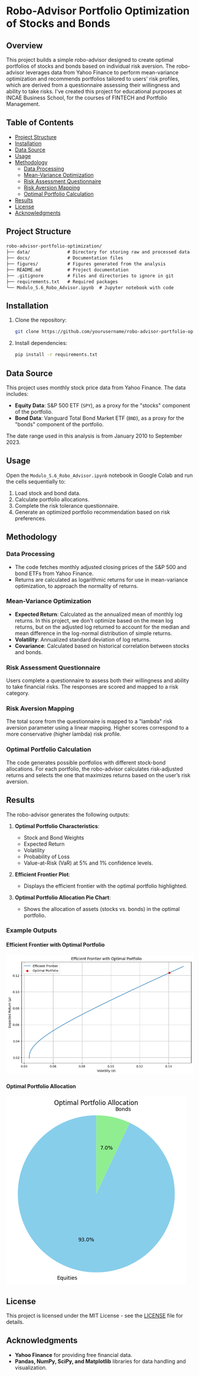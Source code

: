 
# Robo-Advisor Portfolio Optimization of Stocks and Bonds

## Overview

This project builds a simple robo-advisor designed to create optimal portfolios of stocks and bonds based on individual risk aversion. The robo-advisor leverages data from Yahoo Finance to perform mean-variance optimization and recommends portfolios tailored to users' risk profiles, which are derived from a questionnaire assessing their willingness and ability to take risks. I've created this project for educational purposes at INCAE Business School, for the courses of FINTECH and Portfolio Management.

## Table of Contents

- [Project Structure](#project-structure)
- [Installation](#installation)
- [Data Source](#data-source)
- [Usage](#usage)
- [Methodology](#methodology)
  - [Data Processing](#data-processing)
  - [Mean-Variance Optimization](#mean-variance-optimization)
  - [Risk Assessment Questionnaire](#risk-assessment-questionnaire)
  - [Risk Aversion Mapping](#risk-aversion-mapping)
  - [Optimal Portfolio Calculation](#optimal-portfolio-calculation)
- [Results](#results)
- [License](#license)
- [Acknowledgments](#acknowledgments)

## Project Structure

```
robo-advisor-portfolio-optimization/
├── data/              # Directory for storing raw and processed data
├── docs/              # Documentation files
├── figures/           # Figures generated from the analysis
├── README.md          # Project documentation
├── .gitignore         # Files and directories to ignore in git
├── requirements.txt   # Required packages
└── Modulo_S.6_Robo_Advisor.ipynb  # Jupyter notebook with code
```

## Installation

1. Clone the repository:
   ```bash
   git clone https://github.com/yourusername/robo-advisor-portfolio-optimization.git
   ```
2. Install dependencies:
   ```bash
   pip install -r requirements.txt
   ```

## Data Source

This project uses monthly stock price data from Yahoo Finance. The data includes:

- **Equity Data**: S&P 500 ETF (`SPY`), as a proxy for the "stocks" component of the portfolio.
- **Bond Data**: Vanguard Total Bond Market ETF (`BND`), as a proxy for the "bonds" component of the portfolio.

The date range used in this analysis is from January 2010 to September 2023.

## Usage

Open the `Modulo_S.6_Robo_Advisor.ipynb` notebook in Google Colab and run the cells sequentially to:

1. Load stock and bond data.
2. Calculate portfolio allocations.
3. Complete the risk tolerance questionnaire.
4. Generate an optimized portfolio recommendation based on risk preferences.

## Methodology

### Data Processing

- The code fetches monthly adjusted closing prices of the S&P 500 and bond ETFs from Yahoo Finance.
- Returns are calculated as logarithmic returns for use in mean-variance optimization, to approach the normality of returns. 

### Mean-Variance Optimization

- **Expected Return**: Calculated as the annualized mean of monthly log returns. In this project, we don't optimize based on the mean log returns, but on the adjusted log returned to account for the median and mean difference in the log-normal distribution of simple returns.
- **Volatility**: Annualized standard deviation of log returns.
- **Covariance**: Calculated based on historical correlation between stocks and bonds.

### Risk Assessment Questionnaire

Users complete a questionnaire to assess both their willingness and ability to take financial risks. The responses are scored and mapped to a risk category.

### Risk Aversion Mapping

The total score from the questionnaire is mapped to a "lambda" risk aversion parameter using a linear mapping. Higher scores correspond to a more conservative (higher lambda) risk profile.

### Optimal Portfolio Calculation

The code generates possible portfolios with different stock-bond allocations. For each portfolio, the robo-advisor calculates risk-adjusted returns and selects the one that maximizes returns based on the user’s risk aversion.

## Results

The robo-advisor generates the following outputs:

1. **Optimal Portfolio Characteristics**:
   - Stock and Bond Weights
   - Expected Return
   - Volatility
   - Probability of Loss
   - Value-at-Risk (VaR) at 5% and 1% confidence levels.

2. **Efficient Frontier Plot**:
   - Displays the efficient frontier with the optimal portfolio highlighted.

3. **Optimal Portfolio Allocation Pie Chart**:
   - Shows the allocation of assets (stocks vs. bonds) in the optimal portfolio.

### Example Outputs

#### Efficient Frontier with Optimal Portfolio
![Efficient Frontier](figures/efficient_frontier.png)

#### Optimal Portfolio Allocation
![Portfolio Allocation](figures/portfolio_allocation.png)

## License

This project is licensed under the MIT License - see the [LICENSE](LICENSE) file for details.

## Acknowledgments

- **Yahoo Finance** for providing free financial data.
- **Pandas, NumPy, SciPy, and Matplotlib** libraries for data handling and visualization.
